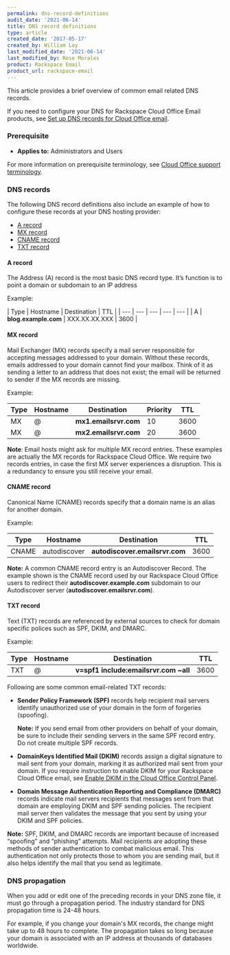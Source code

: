 ```yaml
---
permalink: dns-record-definitions
audit_date: '2021-06-14'
title: DNS record definitions
type: article
created_date: '2017-05-17'
created_by: William Loy
last_modified_date: '2021-06-14'
last_modified_by: Rose Morales
product: Rackspace Email
product_url: rackspace-email
---
```


This article provides a brief overview of common email related DNS records.

If you need to configure your DNS for Rackspace Cloud Office Email products, see
[Set up DNS records for Cloud Office email](/support/how-to/set-up-dns-records-for-cloud-office-email).

### Prerequisite

- **Applies to:** Administrators and Users

For more information on prerequisite terminology, see 
[Cloud Office support terminology](/support/how-to/cloud-office-support-terminology).

### DNS records

The following DNS record definitions also include an example of how to configure
these records at your DNS hosting provider:

- [A record](#a-record)
- [MX record](#mx-record)
- [CNAME record](#cname-record)
- [TXT record](#txt-record)

#### A record  

The Address (A) record is the most basic DNS record type. It’s function is to
point a domain or subdomain to an IP address

Example:

| Type | Hostname | Destination | TTL |
| --- | --- | --- | --- | --- |
| A | **blog.example.com** | XXX.XX.XX.XXX | 3600 |

#### MX record

Mail Exchanger (MX) records specify a mail server responsible for accepting
messages addressed to your domain. Without these records, emails addressed to
your domain cannot find your mailbox. Think of it as sending a letter to an
address that does not exist; the email will be returned to sender if the MX
records are missing.

Example:

| Type | Hostname | Destination | Priority | TTL |
| --- | --- | --- | --- | --- |
| MX | @  | **mx1.emailsrvr.com** | 10 | 3600 |
| MX | @  | **mx2.emailsrvr.com** | 20 | 3600 |

**Note**: Email hosts might ask for multiple MX record entries. These examples
are actually the MX records for Rackspace Cloud Office. We require two records
entries, in case the first MX server experiences a disruption. This is a
redundancy to ensure you still receive your email.

#### CNAME record

Canonical Name (CNAME) records specify that a domain name is an alias for another domain.

Example:

| Type | Hostname | Destination | TTL |
| --- | --- | --- | --- |        
| CNAME | autodiscover | **autodiscover.emailsrvr.com** | 3600 |

**Note:** A common CNAME record entry is an Autodiscover Record. The example
shown is the CNAME record used by our Rackspace Cloud Office users to redirect
their **autodiscover.example.com** subdomain to our Autodiscover server
(**autodiscover.emailsrvr.com**).

#### TXT record

Text (TXT) records are referenced by external sources to check for domain
specific polices such as SPF, DKIM, and DMARC.

Example:

| Type | Hostname | Destination | TTL |
| --- | --- | --- | --- |
| TXT | @ | **v=spf1 include:emailsrvr.com ~all** | 3600 |

Following are some common email-related TXT records:

- **Sender Policy Framework (SPF)** records help recipient mail servers identify
  unauthorized use of your domain in the form of forgeries (spoofing).

   **Note:** If you send email from other providers on behalf of your domain, be
   sure to include their sending servers in the same SPF record entry. Do not
   create multiple SPF records.

- **DomainKeys Identified Mail (DKIM)** records assign a digital signature to
  mail sent from your domain, marking it as authorized mail sent from your
  domain. If you require instruction to enable DKIM for your Rackspace Cloud
  Office email, see [Enable DKIM in the Cloud Office Control Panel](/support/how-to/enable-dkim-in-the-cloud-office-control-panel/).

- **Domain Message Authentication Reporting and Compliance (DMARC)** records
  indicate mail servers recipients that messages sent from that domain are
  employing DKIM and SPF sending policies. The recipient mail server then
  validates the message that you sent by using your DKIM and SPF policies.

**Note:** SPF, DKIM, and DMARC records are important because of increased
“spoofing” and “phishing” attempts. Mail recipients are adopting these methods
of sender authentication to combat malicious email. This authentication not only
protects those to whom you are sending mail, but it also helps identify the mail
that you send as legitimate.

### DNS propagation

When you add or edit one of the preceding records in your DNS zone file, it must
go through a propagation period. The industry standard for DNS propagation time
is 24-48 hours.

For example, if you change your domain's MX records, the change might  take up
to 48 hours to complete. The propagation takes so long because your domain is
associated with an IP address at thousands of databases worldwide.
